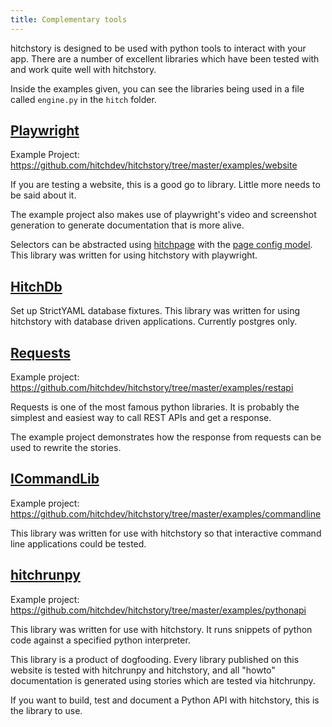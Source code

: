 ```yaml
---
title: Complementary tools
---
```


hitchstory is designed to be used with python tools
to interact with your app. There are a number of excellent
libraries which have been tested with and work quite well
with hitchstory.

Inside the examples given, you can see the libraries being
used in a file called `engine.py` in the `hitch` folder.


## [Playwright](https://playwright.dev/python/docs/intro)

Example Project: https://github.com/hitchdev/hitchstory/tree/master/examples/website

If you are testing a website, this is a good go to library.
Little more needs to be said about it.

The example project also makes use of playwright's video and
screenshot generation to generate documentation that is more alive.

Selectors can be abstracted using [hitchpage](/hitchpage) with the
[page config model](/hitchpage/approach/page-config/model). This
library was written for using hitchstory with playwright.


## [HitchDb](/hitchdb)

Set up StrictYAML database fixtures. This library was written for using
hitchstory with database driven applications. Currently postgres only.

## [Requests](https://requests.readthedocs.io/en/latest/)

Example project: https://github.com/hitchdev/hitchstory/tree/master/examples/restapi

Requests is one of the most famous python libraries. It is probably the simplest
and easiest way to call REST APIs and get a response.

The example project demonstrates how the response from requests
can be used to rewrite the stories.


## [ICommandLib](https://hitchdev.com/icommandlib)

Example project: https://github.com/hitchdev/hitchstory/tree/master/examples/commandline

This library was written for use with hitchstory so that interactive
command line applications could be tested.


## [hitchrunpy](https://hitchdev.com/hitchrunpy)

Example project: https://github.com/hitchdev/hitchstory/tree/master/examples/pythonapi

This library was written for use with hitchstory. It runs snippets
of python code against a specified python interpreter.

This library is a product of dogfooding. Every library published
on this website is tested with hitchrunpy and hitchstory, and all
"howto" documentation is generated using stories which are tested via
hitchrunpy.

If you want to build, test and document a Python API with hitchstory,
this is the library to use.

